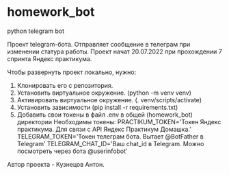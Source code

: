 # homework_bot
python telegram bot

Проект telegram-бота.
Отправляет сообщение в телеграм при изменении статура работы.
Проект начат 20.07.2022 при прохождении 7 спринта Яндекс практикума.

Чтобы развернуть проект локально, нужно:
1. Клонировать его с репозитория.
2. Установить виртуальное окружение. (python -m venv venv)
3. Активировать виртуальное окружение. (. venv/scripts/activate)
4. Установить зависимости (pip install -r requirements.txt)
5. Добавить свои токены в файл .env в общей (homework_bot) директории
Необходимы токены:
PRACTIKUM_TOKEN='Токен Яндекс практикума. Для связи с API Яндекс Практикум Домашка.'
TELEGRAM_TOKEN='Токен телеграм бота. Вытает @BotFather в Telegram'
TELEGRAM_CHAT_ID='Ваш chat_id в Telegram. Можно посмотреть через бота @userinfobot'

Автор проекта - Кузнецов Антон.
